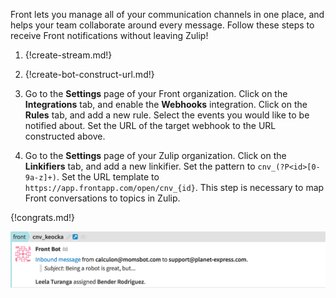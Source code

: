 Front lets you manage all of your communication channels in one place,
and helps your team collaborate around every message. Follow these steps
to receive Front notifications without leaving Zulip!

1. {!create-stream.md!}

1. {!create-bot-construct-url.md!}

1. Go to the **Settings** page of your Front organization. Click on the
**Integrations** tab, and enable the **Webhooks** integration. Click on
the **Rules** tab, and add a new rule. Select the events you would like to
be notified about. Set the URL of the target webhook to the URL
constructed above.

1. Go to the **Settings** page of your Zulip organization. Click on the
**Linkifiers** tab, and add a new linkifier. Set the pattern to
`cnv_(?P<id>[0-9a-z]+)`. Set the URL template to
`https://app.frontapp.com/open/cnv_{id}`. This step is necessary to map
Front conversations to topics in Zulip.

{!congrats.md!}

![](/static/images/integrations/front/001.png)
